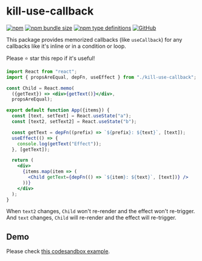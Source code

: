 # kill-use-callback

[![npm](https://img.shields.io/npm/v/kill-use-callback?style=flat-square)](https://www.npmjs.com/package/kill-use-callback)
[![npm bundle size](https://img.shields.io/bundlephobia/minzip/kill-use-callback?style=flat-square)](https://bundlephobia.com/result?p=kill-use-callback)
[![npm type definitions](https://img.shields.io/npm/types/typescript?style=flat-square)](https://github.com/oney/kill-use-callback/blob/master/src/index.tsx)
[![GitHub](https://img.shields.io/github/license/oney/kill-use-callback?style=flat-square)](https://github.com/oney/kill-use-callback/blob/master/LICENSE)

This package provides memorized callbacks (like `useCallback`) for any callbacks like it's inline or in a condition or loop.

Please ⭐ star this repo if it's useful!

```jsx
import React from "react";
import { propsAreEqual, depFn, useEffect } from "./kill-use-callback";

const Child = React.memo(
  ({getText}) => <div>{getText()}</div>,
  propsAreEqual);

export default function App({items}) {
  const [text, setText] = React.useState("a");
  const [text2, setText2] = React.useState("b");

  const getText = depFn((prefix) => `${prefix}: ${text}`, [text]);
  useEffect(() => {
    console.log(getText("Effect"));
  }, [getText]);

  return (
    <div>
      {items.map(item => (
        <Child getText={depFn(() => `${item}: ${text}`, [text])} />
      ))}
    </div>
  );
}
```

When `text2` changes, `Child` won't re-render and the effect won't re-trigger.  
And `text` changes, `Child` will re-render and the effect will re-trigger.  

## Demo
Please check [this codesandbox example](https://codesandbox.io/s/kill-usecallback-k82teg?file=/src/App.tsx:0-1870).